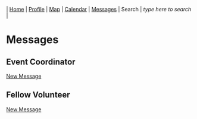| [Home](https://pdc1601.github.io/SWEN-101-Group1/) | [Profile](https://pdc1601.github.io/SWEN-101-Group1/profile) | [Map](https://pdc1601.github.io/SWEN-101-Group1/map) | [Calendar](https://pdc1601.github.io/SWEN-101-Group1/calendar) | [Messages](https://pdc1601.github.io/SWEN-101-Group1/messages) | Search | *type here to search* |

# Messages

## Event Coordinator
  [New Message](https://pdc1601.github.io/SWEN-101-Group1/coordinator_chat)
  
  
## Fellow Volunteer
  [New Message](https://github.com/pdc1601/SWEN-101-Group1/blob/master/volunteer_chat.md)
